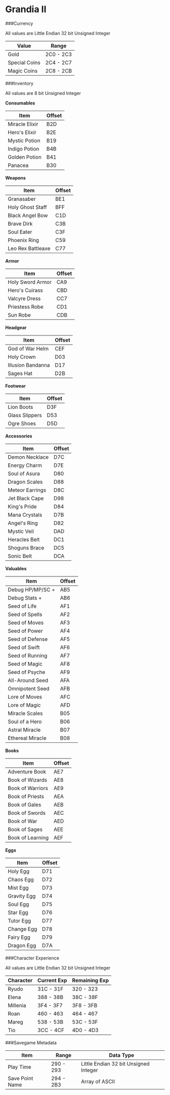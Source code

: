 # Grandia II

###Currency 

All values are Little Endian 32 bit Unsigned Integer

| Value         | Range     |
|---------------|-----------|
| Gold          | 2C0 - 2C3 |
| Special Coins | 2C4 - 2C7 |
| Magic Coins   | 2C8 - 2CB |

###Inventory

All values are 8 bit Unsigned Integer

**Consumables**

| Item           | Offset |
|----------------|--------|
| Miracle Elixir | B2D    |
| Hero's Elixir  | B2E    |
| Mystic Potion  | B19    |
| Indigo Potion  | B4B    |
| Golden Potion  | B41    |
| Panacea        | B30    |

**Weapons**

| Item              | Offset |
|-------------------|--------|
| Granasaber        | BE1    |
| Holy Ghost Staff  | BFF    |
| Black Angel Bow   | C1D    |
| Brave Dirk        | C3B    |
| Soul Eater        | C3F    |
| Phoenix Ring      | C59    |
| Leo Rex Battleaxe | C77    |

**Armor**

| Item             | Offset |
|------------------|--------|
| Holy Sword Armor | CA9    |
| Hero's Cuirass   | CBD    |
| Valcyre Dress    | CC7    |
| Priestess Robe   | CD1    |
| Sun Robe         | CDB    |

**Headgear**

| Item              | Offset |
|-------------------|--------|
| God of War Helm   | CEF    |
| Holy Crown        | D03    |
| Illusion Bandanna | D17    |
| Sages Hat         | D2B    |

**Footwear**

| Item           | Offset |
|----------------|--------|
| Lion Boots     | D3F    |
| Glass Slippers | D53    |
| Ogre Shoes     | D5D    |

**Accessories**

| Item            | Offset |
|-----------------|--------|
| Demon Necklace  | D7C    |
| Energy Charm    | D7E    |
| Soul of Asura   | D80    |
| Dragon Scales   | D88    |
| Meteor Earrings | D8C    |
| Jet Black Cape  | D98    |
| King's Pride    | D84    |
| Mana Crystals   | D7B    |
| Angel's Ring    | D82    |
| Mystic Veil     | DAD    |
| Heracles Belt   | DC1    |
| Shoguns Brace   | DC5    |
| Sonic Belt      | DCA    |

**Valuables**

| Item             | Offset |
|------------------|--------|
| Debug HP/MP/SC + | AB5    |
| Debug Stats +    | AB6    |
| Seed of Life     | AF1    |
| Seed of Spells   | AF2    |
| Seed of Moves    | AF3    |
| Seed of Power    | AF4    |
| Seed of Defense  | AF5    |
| Seed of Swift    | AF6    |
| Seed of Running  | AF7    |
| Seed of Magic    | AF8    |
| Seed of Psyche   | AF9    |
| All-Around Seed  | AFA    |
| Omnipotent Seed  | AFB    |
| Lore of Moves    | AFC    |
| Lore of Magic    | AFD    |
| Miracle Scales   | B05    |
| Soul of a Hero   | B06    |
| Astral Miracle   | B07    |
| Ethereal Miracle | B08    |

**Books**

| Item             | Offset |
|------------------|--------|
| Adventure Book   | AE7    |
| Book of Wizards  | AE8    |
| Book of Warriors | AE9    |
| Book of Priests  | AEA    |
| Book of Gales    | AEB    |
| Book of Swords   | AEC    |
| Book of War      | AED    |
| Book of Sages    | AEE    |
| Book of Learning | AEF    |

**Eggs**

| Item        | Offset |
|-------------|--------|
| Holy Egg    | D71    |
| Chaos Egg   | D72    |
| Mist Egg    | D73    |
| Gravity Egg | D74    |
| Soul Egg    | D75    |
| Star Egg    | D76    |
| Tutor Egg   | D77    |
| Change Egg  | D78    |
| Fairy Egg   | D79    |
| Dragon Egg  | D7A    |

###Character Experience

All values are Little Endian 32 bit Unsigned Integer

| Character | Current Exp | Remaining Exp |
|-----------|-------------|---------------|
| Ryudo     | 31C - 31F   | 320 - 323     |
| Elena     | 388 - 38B   | 38C - 38F     |
| Millenia  | 3F4 - 3F7   | 3F8 - 3FB     |
| Roan      | 460 - 463   | 464 - 467     |
| Mareg     | 538 - 53B   | 53C - 53F     |
| Tio       | 3CC - 4CF   | 4D0 - 4D3     |

###Savegame Metadata

| Item            | Range     | Data Type                             |
|-----------------|-----------|---------------------------------------|
| Play Time       | 290 - 293 | Little Endian 32 bit Unsigned Integer |
| Save Point Name | 294 - 2B3 | Array of ASCII                        |
